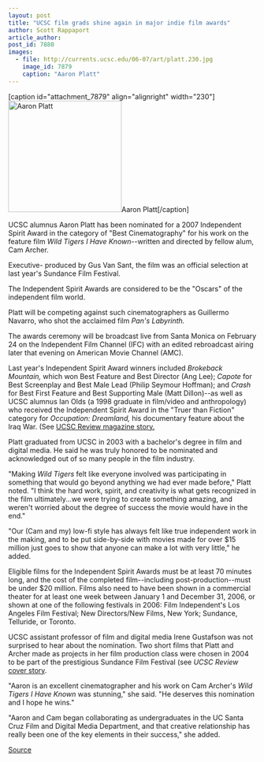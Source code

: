 ```yaml
---
layout: post
title: "UCSC film grads shine again in major indie film awards"
author: Scott Rappaport
article_author: 
post_id: 7880
images:
  - file: http://currents.ucsc.edu/06-07/art/platt.230.jpg
    image_id: 7879
    caption: "Aaron Platt"
---
```


[caption id="attachment_7879" align="alignright" width="230"]<a href="http://dev-ucsc-news.pantheonsite.io/wp-content/uploads/2007/02/platt.230.jpg"><img class="size-full wp-image-7879" src="http://dev-ucsc-news.pantheonsite.io/wp-content/uploads/2007/02/platt.230.jpg" alt="Aaron Platt" width="230" height="226" /></a>Aaron Platt[/caption]
<a name="content" id="content"></a>
<p>
  UCSC alumnus Aaron Platt has been nominated for a 2007 Independent Spirit Award in the category of "Best Cinematography" for his work on the feature film <i>Wild Tigers I Have Known</i>--written and directed by fellow alum, Cam Archer.
</p>
<p>
  Executive- produced by Gus Van Sant, the film was an official selection at last year's Sundance Film Festival.
</p>
<p>
  The Independent Spirit Awards are considered to be the "Oscars" of the independent film world.
</p>
<p>
  Platt will be competing against such cinematographers as Guillermo Navarro, who shot the acclaimed film <i>Pan's Labyrinth.</i>
</p>
<p>
  The awards ceremony will be broadcast live from Santa Monica on February 24 on the Independent Film Channel (IFC) with an edited rebroadcast airing later that evening on American Movie Channel (AMC).
</p>
<p>
  Last year's Independent Spirit Award winners included <i>Brokeback Mountain,</i> which won Best Feature and Best Director (Ang Lee); <i>Capote</i> for Best Screenplay and Best Male Lead (Philip Seymour Hoffman); and <i>Crash</i> for Best First Feature and Best Supporting Male (Matt Dillon)--as well as UCSC alumnus Ian Olds (a 1998 graduate in film/video and anthropology) who received the Independent Spirit Award in the "Truer than Fiction" category for <i>Occupation: Dreamland,</i> his documentary feature about the Iraq War. (See <a href="http://review.ucsc.edu/fall06/RevF06-pp20-21_Embedded.pdf">UCSC Review magazine story.</a>
</p>
<p>
  Platt graduated from UCSC in 2003 with a bachelor's degree in film and digital media. He said he was truly honored to be nominated and acknowledged out of so many people in the film industry.
</p>
<p>
  "Making <i>Wild Tigers</i> felt like everyone involved was participating in something that would go beyond anything we had ever made before," Platt noted. "I think the hard work, spirit, and creativity is what gets recognized in the film ultimately...we were trying to create something amazing, and weren't worried about the degree of success the movie would have in the end."
</p>
<p>
  "Our (Cam and my) low-fi style has always felt like true independent work in the making, and to be put side-by-side with movies made for over $15 million just goes to show that anyone can make a lot with very little," he added.
</p>
<p>
  Eligible films for the Independent Spirit Awards must be at least 70 minutes long, and the cost of the completed film--including post-production--must be under $20 million. Films also need to have been shown in a commercial theater for at least one week between January 1 and December 31, 2006, or shown at one of the following festivals in 2006: Film Independent's Los Angeles Film Festival; New Directors/New Films, New York; Sundance, Telluride, or Toronto.
</p>
<p>
  UCSC assistant professor of film and digital media Irene Gustafson was not surprised to hear about the nomination. Two short films that Platt and Archer made as projects in her film production class were chosen in 2004 to be part of the prestigious Sundance Film Festival (see <i>UCSC Review</i> <a href="http://review.ucsc.edu/fall04/index.html">cover story</a>.
</p>
<p>
  "Aaron is an excellent cinematographer and his work on Cam Archer's <i>Wild Tigers I Have Known</i> was stunning," she said. "He deserves this nomination and I hope he wins."
</p>
<p>
  "Aaron and Cam began collaborating as undergraduates in the UC Santa Cruz Film and Digital Media Department, and that creative relationship has really been one of the key elements in their success," she added.<br>
</p>
<p><a href="http://www1.ucsc.edu/currents/06-07/02-05/film.asp" title="Permalink to film">Source</a></p>
